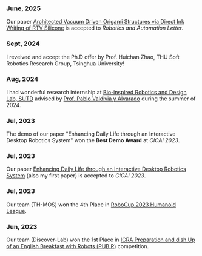 ### June, 2025

Our paper [Architected Vacuum Driven Origami Structures via Direct Ink Writing of RTV Silicone](https://ieeexplore.ieee.org/document/11091466) is accepted to *Robotics and Automation Letter*.

### Sept, 2024

I reveived and accept the Ph.D offer by Prof. Huichan Zhao, THU Soft Robotics Research Group, Tsinghua University!

### Aug, 2024

I had wonderful research internship at [Bio-inspired Robotics and Design Lab, SUTD](https://brd.sutd.edu.sg/) advised by [Prof. Pablo Valdivia y Alvarado](https://scholar.google.com/citations?user=SC6uXT4AAAAJ&hl=en&oi=ao) during the summer of 2024.

### Jul, 2023

The demo of our paper "Enhancing Daily Life through an Interactive Desktop Robotics System" won the **Best Demo Award** at *CICAI 2023*.

### Jul, 2023

Our paper [Enhancing Daily Life through an Interactive Desktop Robotics System](https://link.springer.com/chapter/10.1007/978-981-99-9119-8_8) (also my first paper) is accepted to *CICAI 2023*.

### Jul, 2023

Our team (TH-MOS) won the 4th Place in [RoboCup 2023 Humanoid League](https://2023.robocup.org/en/home/).

### Jun, 2023

Our team (Discover-Lab) won the 1st Place in [ICRA Preparation and dish Up of an English Breakfast with Robots (PUB.R)](https://lcas.lincoln.ac.uk/wp/events/the-pub-r-competition/) competition.
